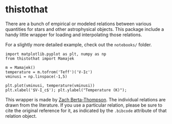 # thistothat
There are a bunch of empirical or modeled relations between various quantities for stars and other astrophysical objects. This package include a handy little wrapper for loading and interpolating those relations.

For a slightly more detailed example, check out the `notebooks/` folder.

```
import matplotlib.pyplot as plt, numpy as np
from thistothat import Mamajek

m = Mamajek()
temperature = m.tofrom('Teff')('V-Ic')
vminusi = np.linspace(-1,5)

plt.plot(vminusi, temperature(vminusi))
plt.xlabel('$V-I_c$'); plt.ylabel("Temperature (K)");
```
This wrapper is made by [Zach Berta-Thompson](http://casa.colorado.edu/~bertathompson/). The individual relations are drawn from the literature. If you use a particular relation, please be sure to cite the original reference for it, as indicated by the `.bibcode` attribute of that relation object.

